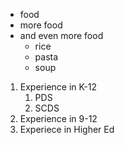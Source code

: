* food
* more food
* and even more food
   * rice
   * pasta
   * soup

1. Experience in K-12
   1. PDS
   2. SCDS
2. Experience in 9-12
3. Experiece in Higher Ed
